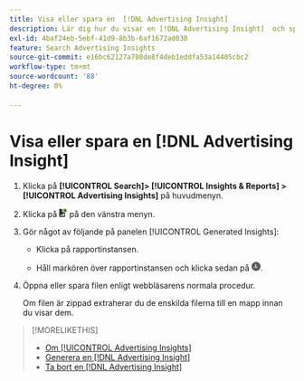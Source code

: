 ```yaml
---
title: Visa eller spara en  [!DNL Advertising Insight]
description: Lär dig hur du visar en [!DNL Advertising Insight]  och sparar den i en fil.
exl-id: 4baf24eb-5ebf-41d9-8b3b-6af1672ad030
feature: Search Advertising Insights
source-git-commit: e16bc62127a708de8f4deb1eddfa53a14405cbc2
workflow-type: tm+mt
source-wordcount: '88'
ht-degree: 0%

---
```


# Visa eller spara en [!DNL Advertising Insight]

1. Klicka på **[!UICONTROL Search]> [!UICONTROL Insights & Reports] >[!UICONTROL Advertising Insights]** på huvudmenyn.

2. Klicka på ![Rapporter](/help/search-social-commerce/assets/insight-reports.png "Rapporter") på den vänstra menyn.

3. Gör något av följande på panelen [!UICONTROL Generated Insights]:

   * Klicka på rapportinstansen.

   * Håll markören över rapportinstansen och klicka sedan på ![Hämta](/help/search-social-commerce/assets/insight-download.png "Hämta").

4. Öppna eller spara filen enligt webbläsarens normala procedur.

   Om filen är zippad extraherar du de enskilda filerna till en mapp innan du visar dem.

>[!MORELIKETHIS]
>
>* [Om [!UICONTROL Advertising Insights]](insight-about.md)
>* [Generera en [!DNL Advertising Insight]](insight-generate.md)
>* [Ta bort en [!DNL Advertising Insight]](insight-delete.md)
